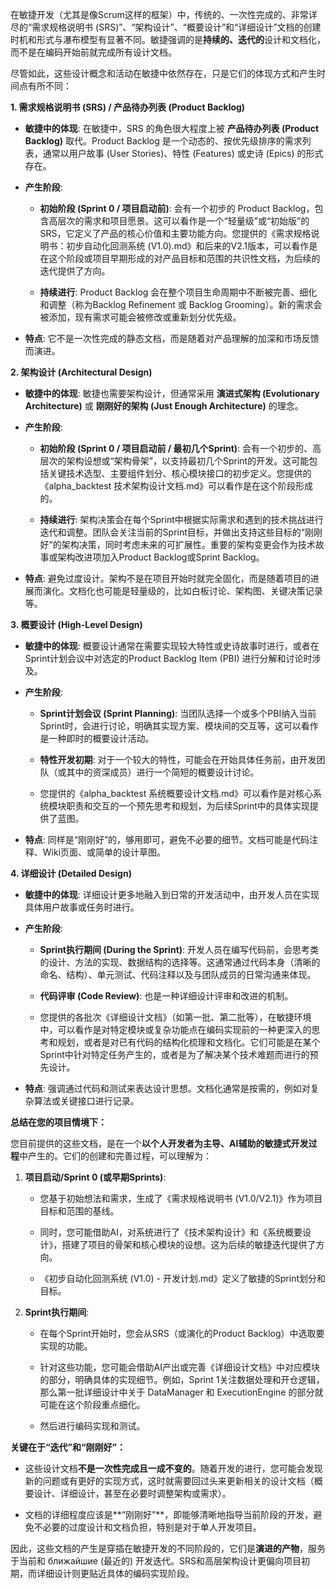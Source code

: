 在敏捷开发（尤其是像Scrum这样的框架）中，传统的、一次性完成的、非常详尽的“需求规格说明书 (SRS)”、“架构设计”、“概要设计”和“详细设计”文档的创建时机和形式与瀑布模型有显著不同。敏捷强调的是**持续的、迭代的**设计和文档化，而不是在编码开始前就完成所有设计文档。

尽管如此，这些设计概念和活动在敏捷中依然存在，只是它们的体现方式和产生时间点有所不同：

**1. 需求规格说明书 (SRS) / 产品待办列表 (Product Backlog)**

- **敏捷中的体现**: 在敏捷中，SRS 的角色很大程度上被 **产品待办列表 (Product Backlog)** 取代。Product Backlog 是一个动态的、按优先级排序的需求列表，通常以用户故事 (User Stories)、特性 (Features) 或史诗 (Epics) 的形式存在。

- **产生阶段**:
  
  - **初始阶段 (Sprint 0 / 项目启动前)**: 会有一个初步的 Product Backlog，包含高层次的需求和项目愿景。这可以看作是一个“轻量级”或“初始版”的SRS，它定义了产品的核心价值和主要功能方向。您提供的《需求规格说明书：初步自动化回测系统 (V1.0).md》和后来的V2.1版本，可以看作是在这个阶段或项目早期形成的对产品目标和范围的共识性文档，为后续的迭代提供了方向。
  
  - **持续进行**: Product Backlog 会在整个项目生命周期中不断被完善、细化和调整（称为Backlog Refinement 或 Backlog Grooming）。新的需求会被添加，现有需求可能会被修改或重新划分优先级。

- **特点**: 它不是一次性完成的静态文档，而是随着对产品理解的加深和市场反馈而演进。

**2. 架构设计 (Architectural Design)**

- **敏捷中的体现**: 敏捷也需要架构设计，但通常采用 **演进式架构 (Evolutionary Architecture)** 或 **刚刚好的架构 (Just Enough Architecture)** 的理念。

- **产生阶段**:
  
  - **初始阶段 (Sprint 0 / 项目启动前 / 最初几个Sprint)**: 会有一个初步的、高层次的架构设想或“架构骨架”，以支持最初几个Sprint的开发。这可能包括关键技术选型、主要组件划分、核心模块接口的初步定义。您提供的《alpha_backtest 技术架构设计文档.md》可以看作是在这个阶段形成的。
  
  - **持续进行**: 架构决策会在每个Sprint中根据实际需求和遇到的技术挑战进行迭代和调整。团队会关注当前的Sprint目标，并做出支持这些目标的“刚刚好”的架构决策，同时考虑未来的可扩展性。重要的架构变更会作为技术故事或架构改进项加入Product Backlog或Sprint Backlog。

- **特点**: 避免过度设计。架构不是在项目开始时就完全固化，而是随着项目的进展而演化。文档化也可能是轻量级的，比如白板讨论、架构图、关键决策记录等。

**3. 概要设计 (High-Level Design)**

- **敏捷中的体现**: 概要设计通常在需要实现较大特性或史诗故事时进行，或者在Sprint计划会议中对选定的Product Backlog Item (PBI) 进行分解和讨论时涉及。

- **产生阶段**:
  
  - **Sprint计划会议 (Sprint Planning)**: 当团队选择一个或多个PBI纳入当前Sprint时，会进行讨论，明确其实现方案、模块间的交互等，这可以看作是一种即时的概要设计活动。
  
  - **特性开发初期**: 对于一个较大的特性，可能会在开始具体任务前，由开发团队（或其中的资深成员）进行一个简短的概要设计讨论。
  
  - 您提供的《alpha_backtest 系统概要设计文档.md》可以看作是对核心系统模块职责和交互的一个预先思考和规划，为后续Sprint中的具体实现提供了蓝图。

- **特点**: 同样是“刚刚好”的，够用即可，避免不必要的细节。文档可能是代码注释、Wiki页面、或简单的设计草图。

**4. 详细设计 (Detailed Design)**

- **敏捷中的体现**: 详细设计更多地融入到日常的开发活动中，由开发人员在实现具体用户故事或任务时进行。

- **产生阶段**:
  
  - **Sprint执行期间 (During the Sprint)**: 开发人员在编写代码前，会思考类的设计、方法的实现、数据结构的选择等。这通常通过代码本身（清晰的命名、结构）、单元测试、代码注释以及与团队成员的日常沟通来体现。
  
  - **代码评审 (Code Review)**: 也是一种详细设计评审和改进的机制。
  
  - 您提供的各批次《详细设计文档》（如第一批、第二批等），在敏捷环境中，可以看作是对特定模块或复杂功能点在编码实现前的一种更深入的思考和规划，或者是对已有代码的结构化梳理和文档化。它们可能是在某个Sprint中针对特定任务产生的，或者是为了解决某个技术难题而进行的预先设计。

- **特点**: 强调通过代码和测试来表达设计思想。文档化通常是按需的，例如对复杂算法或关键接口进行记录。

**总结在您的项目情境下：**

您目前提供的这些文档，是在一个**以个人开发者为主导、AI辅助的敏捷式开发过程**中产生的。它们的创建和完善过程，可以理解为：

1. **项目启动/Sprint 0 (或早期Sprints)**:
   
   - 您基于初始想法和需求，生成了《需求规格说明书 (V1.0/V2.1)》作为项目目标和范围的基线。
   
   - 同时，您可能借助AI，对系统进行了《技术架构设计》和《系统概要设计》，搭建了项目的骨架和核心模块的设想。这为后续的敏捷迭代提供了方向。
   
   - 《初步自动化回测系统 (V1.0) - 开发计划.md》定义了敏捷的Sprint划分和目标。

2. **Sprint执行期间**:
   
   - 在每个Sprint开始时，您会从SRS（或演化的Product Backlog）中选取要实现的功能。
   
   - 针对这些功能，您可能会借助AI产出或完善《详细设计文档》中对应模块的部分，明确具体的实现细节。例如，Sprint 1关注数据处理和开仓逻辑，那么第一批详细设计中关于 DataManager 和 ExecutionEngine 的部分就可能在这个阶段重点细化。
   
   - 然后进行编码实现和测试。

**关键在于“迭代”和“刚刚好”：**

- 这些设计文档**不是一次性完成且一成不变的**。随着开发的进行，您可能会发现新的问题或有更好的实现方式，这时就需要回过头来更新相关的设计文档（概要设计、详细设计，甚至在必要时调整架构或需求）。

- 文档的详细程度应该是**“刚刚好”**，即能够清晰地指导当前阶段的开发，避免不必要的过度设计和文档负担，特别是对于单人开发项目。

因此，这些文档的产生是穿插在敏捷开发的不同阶段的，它们是**演进的产物**，服务于当前和 ближайшие (最近的) 开发迭代。SRS和高层架构设计更偏向项目初期，而详细设计则更贴近具体的编码实现阶段。

